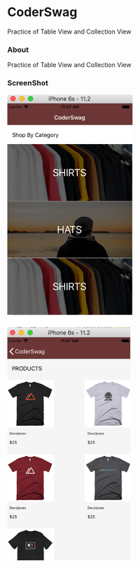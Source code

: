# CoderSwag
Practice of Table View and Collection View

### About
Practice of Table View and Collection View

### ScreenShot

![alt text](https://github.com/nomaanhussain/CoderSwag/blob/master/CoderSwag.png) ![alt text](https://github.com/nomaanhussain/CoderSwag/blob/master/CoderSwag2.png)
